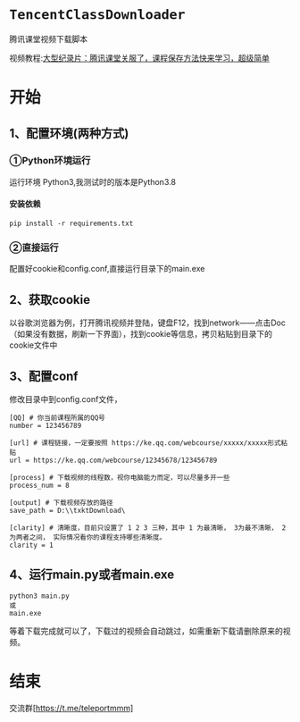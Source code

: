 # `TencentClassDownloader`
腾讯课堂视频下载脚本

视频教程:[大型纪录片：腾讯课堂关服了，课程保存方法快来学习，超级简单
](https://www.bilibili.com/video/BV1uTvCeDEjk)

# 开始
## 1、配置环境(两种方式)

### ①Python环境运行

运行环境 Python3,我测试时的版本是Python3.8

#### 安装依赖
```
pip install -r requirements.txt
```

### ②直接运行

配置好cookie和config.conf,直接运行目录下的main.exe


## 2、获取cookie
以谷歌浏览器为例，打开腾讯视频并登陆，键盘F12，找到network——点击Doc（如果没有数据，刷新一下界面），找到cookie等信息，拷贝粘贴到目录下的cookie文件中


## 3、配置conf
修改目录中到config.conf文件，

```
[QQ] # 你当前课程所属的QQ号
number = 123456789

[url] # 课程链接，一定要按照 https://ke.qq.com/webcourse/xxxxx/xxxxx形式粘贴
url = https://ke.qq.com/webcourse/12345678/123456789

[process] # 下载视频的线程数，视你电脑能力而定，可以尽量多开一些
process_num = 8

[output] # 下载视频存放的路径
save_path = D:\\txktDownload\

[clarity] # 清晰度，目前只设置了 1 2 3 三种，其中 1 为最清晰， 3为最不清晰， 2为两者之间， 实际情况看你的课程支持哪些清晰度。
clarity = 1
```


## 4、运行main.py或者main.exe
```
python3 main.py
或
main.exe
```
等着下载完成就可以了，下载过的视频会自动跳过，如需重新下载请删除原来的视频。

# 结束

交流群[https://t.me/teleportmmm]
